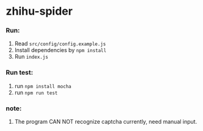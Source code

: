 # zhihu-spider

### Run:

1. Read `src/config/config.example.js`
2. Install dependencies by `npm install`
3. Run `index.js`

### Run test:

1. run `npm install mocha`
2. run `npm run test`

### note:

1. The program CAN NOT recognize captcha currently, need manual input.